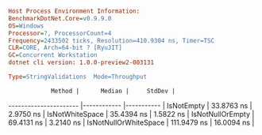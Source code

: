```ini

Host Process Environment Information:
BenchmarkDotNet.Core=v0.9.9.0
OS=Windows
Processor=?, ProcessorCount=4
Frequency=2433502 ticks, Resolution=410.9304 ns, Timer=TSC
CLR=CORE, Arch=64-bit ? [RyuJIT]
GC=Concurrent Workstation
dotnet cli version: 1.0.0-preview2-003131

Type=StringValidations  Mode=Throughput  

```
                Method |      Median |     StdDev |
---------------------- |------------ |----------- |
            IsNotEmpty |  33.8763 ns |  2.9750 ns |
       IsNotWhiteSpace |  35.4394 ns |  1.5822 ns |
      IsNotNullOrEmpty |  69.4131 ns |  3.2140 ns |
 IsNotNullOrWhiteSpace | 111.9479 ns | 16.0094 ns |
